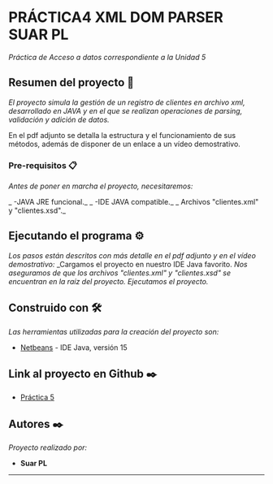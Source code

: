 # PRÁCTICA4 XML DOM PARSER SUAR PL

_Práctica de Acceso a datos correspondiente a la Unidad 5_

## Resumen del proyecto 🚀

_El proyecto simula la gestión de un registro de clientes en archivo xml, desarrollado en JAVA y en el que se realizan operaciones de parsing, validación y adición de datos._

En el pdf adjunto se detalla la estructura y el funcionamiento de sus métodos, además de disponer de un enlace a un vídeo demostrativo.

### Pre-requisitos 📋

_Antes de poner en marcha el proyecto, necesitaremos:_

_ -JAVA JRE funcional._
_ -IDE JAVA compatible._
_ Archivos "clientes.xml" y "clientes.xsd"._


## Ejecutando el programa ⚙️

_Los pasos están descritos con más detalle en el pdf adjunto y en el vídeo demostrativo:_
_Cargamos el proyecto en nuestro IDE Java favorito.
_Nos aseguramos de que los archivos "clientes.xml" y "clientes.xsd" se encuentran en la raíz del proyecto._
_Ejecutamos el proyecto._


## Construido con 🛠️

_Las herramientas utilizadas para la creación del proyecto son:_

* [Netbeans](https://netbeans.apache.org/download/index.html/) - IDE Java, versión 15

## Link al proyecto en Github ✒️

* [Práctica 5](https://github.com/Suarking/XMLParserSPL.git)

## Autores ✒️

_Proyecto realizado por:_

* **Suar PL**



---
